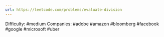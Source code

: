 ```yaml
---
url: https://leetcode.com/problems/evaluate-division
---
```


Difficulty: #medium
Companies: #adobe #amazon #bloomberg #facebook #google #microsoft #uber